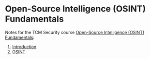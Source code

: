 # Open-Source Intelligence (OSINT) Fundamentals

Notes for the TCM Security course [Open-Source Intelligence (OSINT) Fundamentals](https://academy.tcm-sec.com/p/osint-fundamentals):

1. [Introduction](Intro/README.md)
2. [OSINT](OSINT/README.md)
